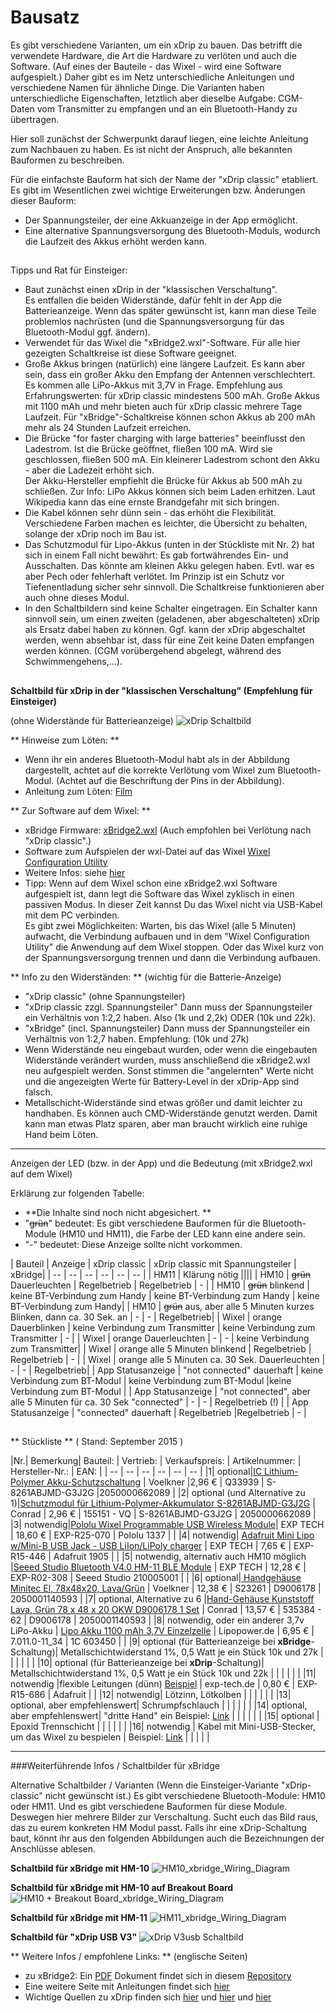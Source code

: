 # Bausatz
Es gibt verschiedene Varianten, um ein xDrip zu bauen. Das betrifft die verwendete Hardware, die Art die Hardware zu verlöten und auch die Software. (Auf eines der Bauteile - das Wixel - wird eine Software aufgespielt.) 
Daher gibt es im Netz unterschiedliche Anleitungen und verschiedene Namen für ähnliche Dinge.
Die Varianten haben unterschiedliche Eigenschaften, letztlich aber dieselbe Aufgabe: CGM-Daten vom Transmitter zu empfangen und an ein Bluetooth-Handy zu übertragen.

Hier soll zunächst der Schwerpunkt darauf liegen, eine leichte Anleitung zum Nachbauen zu haben. Es ist nicht der Anspruch, alle bekannten Bauformen zu beschreiben. 

Für die einfachste Bauform hat sich der Name der "xDrip classic" etabliert. Es gibt im Wesentlichen zwei wichtige Erweiterungen bzw. Änderungen dieser Bauform:
* Der Spannungsteiler, der eine Akkuanzeige in der App ermöglicht.
* Eine alternative Spannungsversorgung des Bluetooth-Moduls, wodurch die Laufzeit des Akkus erhöht werden kann.


## 
Tipps und Rat für Einsteiger: 
* Baut zunächst einen xDrip in der "klassischen Verschaltung".  
Es entfallen die beiden Widerstände, dafür fehlt in der App die Batterieanzeige. Wenn das später gewünscht ist, kann man diese Teile problemlos nachrüsten (und die Spannungsversorgung für das Bluetooth-Modul ggf. ändern).
* Verwendet für das Wixel die "xBridge2.wxl"-Software. Für alle hier gezeigten Schaltkreise ist diese Software geeignet.
* Große Akkus bringen (natürlich) eine längere Laufzeit. Es kann aber sein, dass ein großer Akku den Empfang der Antennen verschlechtert. Es kommen alle LiPo-Akkus mit 3,7V in Frage. Empfehlung aus Erfahrungswerten: für xDrip classic mindestens 500 mAh. Große Akkus mit 1100 mAh und mehr bieten auch für xDrip classic mehrere Tage Laufzeit. Für "xBridge"-Schaltkreise  können schon Akkus ab 200 mAh mehr als 24 Stunden Laufzeit erreichen.
* Die Brücke "for faster charging with large batteries" beeinflusst den Ladestrom. Ist die Brücke geöffnet, fließen 100 mA. Wird sie geschlossen, fließen 500 mA. Ein kleinerer Ladestrom schont den Akku - aber die Ladezeit erhöht sich.  
Der Akku-Hersteller empfiehlt die Brücke für Akkus ab 500 mAh zu schließen. Zur Info: LiPo Akkus können sich beim Laden erhitzen. Laut Wikipedia kann das eine ernste Brandgefahr mit sich bringen.
* Die Kabel können sehr dünn sein - das erhöht die Flexibilität. Verschiedene Farben machen es leichter, die Übersicht zu behalten, solange der xDrip noch im Bau ist. 
* Das Schutzmodul für Lipo-Akkus (unten in der Stückliste mit Nr. 2) hat sich in einem Fall nicht bewährt: Es gab fortwährendes Ein- und Ausschalten. Das könnte am kleinen Akku gelegen haben. Evtl. war es aber Pech oder fehlerhaft verlötet. Im Prinzip ist ein Schutz vor Tiefenentladung sicher sehr sinnvoll. Die Schaltkreise funktionieren aber auch ohne dieses Modul.
* In den Schaltbildern sind keine Schalter eingetragen. Ein Schalter kann sinnvoll sein, um  einen zweiten (geladenen, aber abgeschalteten) xDrip als Ersatz dabei haben zu können. Ggf. kann der xDrip abgeschaltet werden, wenn absehbar ist, dass für eine Zeit keine Daten empfangen werden können. (CGM vorübergehend abgelegt, während des Schwimmengehens,...).



## 

**Schaltbild für xDrip in der "klassischen Verschaltung" (Empfehlung für Einsteiger)**

(ohne Widerstände für Batterieanzeige)
![xDrip Schaltbild](../../images/xdrip/xDrip_schaltbild_classic.png)





** Hinweise zum Löten: **
* Wenn ihr ein anderes Bluetooth-Modul habt als in der Abbildung dargestellt, achtet auf die korrekte Verlötung vom Wixel zum Bluetooth-Modul. (Achtet auf die Beschriftung der Pins in der Abbildung).
* Anleitung zum Löten: [Film](https://www.youtube.com/watch?v=YuxCUeJ9xAU&feature=youtu.be)

** Zur Software auf dem Wixel: **
* xBridge Firmware: [xBridge2.wxl](https://github.com/jstevensog/wixel-sdk/raw/master/apps/xBridge2/xBridge2.wxl) (Auch empfohlen bei Verlötung nach "xDrip classic".)
* Software zum Aufspielen der wxl-Datei auf das Wixel [Wixel Configuration Utility](https://www.pololu.com/product/1337/resources)
*  Weitere Infos: siehe [hier](https://github.com/jstevensog/wixel-sdk/blob/master/apps/xBridge2/xBridge2.pdf) 
*  Tipp: Wenn auf dem Wixel schon eine xBridge2.wxl Software aufgespielt ist, dann legt die Software das Wixel zyklisch in einen passiven Modus. In dieser Zeit kannst Du das Wixel nicht via USB-Kabel mit dem PC verbinden.  
Es gibt zwei Möglichkeiten: Warten, bis das Wixel (alle 5 Minuten) aufwacht, die Verbindung aufbauen und in dem "Wixel Configuration Utility" die Anwendung auf dem Wixel stoppen. Oder das Wixel kurz von der Spannungsversorgung trennen und dann die Verbindung aufbauen.

** Info zu den Widerständen: ** (wichtig für die Batterie-Anzeige) 
* "xDrip classic" (ohne Spannungsteiler)
* "xDrip classic zzgl. Spannungsteiler" Dann muss der Spannungsteiler ein Verhältnis von 1:2,2 haben. Also (1k und 2,2k) ODER (10k und 22k).
* "xBridge" (incl. Spannungsteiler) Dann muss der Spannungsteiler ein Verhältnis von 1:2,7 haben. Empfehlung: (10k und 27k) 
* Wenn Widerstände neu eingebaut wurden, oder wenn die eingebauten Widerstände verändert wurden, muss anschließend die xBridge2.wxl neu aufgespielt werden. Sonst stimmen die "angelernten" Werte nicht und die angezeigten Werte für Battery-Level in der xDrip-App sind falsch. 
* Metallschicht-Widerstände sind etwas größer und damit leichter zu handhaben. Es können auch CMD-Widerstände genutzt werden. Damit kann man etwas Platz sparen, aber man braucht wirklich eine ruhige Hand beim Löten.

---
Anzeigen der LED (bzw. in der App) und die Bedeutung (mit xBridge2.wxl auf dem Wixel)

Erklärung zur folgenden Tabelle:
* **Die Inhalte sind noch nicht abgesichert. **
* "~~grün~~" bedeutet: Es gibt verschiedene Bauformen für die Bluetooth-Module (HM10 und HM11), die Farbe der LED kann eine andere sein.
* "-" bedeutet: Diese Anzeige sollte nicht vorkommen.

| Bauteil | Anzeige | xDrip classic | xDrip classic mit Spannungsteiler | xBridge|
| -- | -- | -- | -- | -- | -- |
| HM11 | Klärung nötig ||||
| HM10 | ~~grün~~ Dauerleuchten | Regelbetrieb | Regelbetrieb | -  |
| HM10 | ~~grün~~ blinkend | keine BT-Verbindung zum Handy | keine BT-Verbindung zum Handy | keine BT-Verbindung zum Handy|
| HM10 | ~~grün~~ aus, aber alle 5 Minuten kurzes Blinken, dann ca. 30 Sek. an |  -  |  -  | Regelbetrieb|
| Wixel | orange Dauerblinken | keine Verbindung zum Transmitter | keine Verbindung zum Transmitter |  -  |
| Wixel | orange Dauerleuchten |  -  |  -  | keine Verbindung zum Transmitter|
| Wixel | orange alle 5 Minuten blinkend | Regelbetrieb | Regelbetrieb |  - |
| Wixel | orange alle 5 Minuten ca. 30 Sek. Dauerleuchten | - | - | Regelbetrieb| 
| App Statusanzeige | "not connected" dauerhaft | keine Verbindung zum BT-Modul | keine Verbindung zum BT-Modul |keine Verbindung zum BT-Modul |
| App Statusanzeige | "not connected", aber alle 5 Minuten für ca. 30 Sek "connected" | - | - | Regelbetrieb (!) |
| App Statusanzeige | "connected" dauerhaft | Regelbetrieb |Regelbetrieb | - |

## 


** Stückliste ** ( Stand: September 2015 )


|Nr.| Bemerkung| Bauteil: | Vertrieb: | Verkaufspreis: | Artikelnummer: | Hersteller-Nr.: | EAN: |
| -- | -- | -- | -- | -- | -- |
|1| optional|[IC Lithium-Polymer Akku-Schutzschaltung](http://www.voelkner.de/products/128243/IC-Lithium-Polymer-Akku-Schutzschaltung.html) | Voelkner |2,96 € | Q33939 | S-8261ABJMD-G3J2G |2050000662089 |
|2| optional (und Alternative zu 1)|[Schutzmodul für Lithium-Polymer-Akkumulator S-8261ABJMD-G3J2G](https://www.conrad.de/de/schutzmodul-fuer-lithium-polymer-akkumulator-s-8261abjmd-g3j2g-gehaeuseart-aufgebaute-platine-ausfuehrung-schutzmodul-fuer-lithium-polymer-akkumulator-155151.html?ref=searchDetail) | Conrad | 2,96 € | 155151 - VQ | S-8261ABJMD-G3J2G | 2050000662089 |
|3| notwendig|[Pololu Wixel Programmable USB Wireless Module](http://www.exp-tech.de/pololu-wixel-programmable-usb-wireless-module)| EXP TECH | 18,60 € | EXP-R25-070 | Pololu  1337 |  |
|4| notwendig| [Adafruit Mini Lipo w/Mini-B USB Jack - USB LiIon/LiPoly charger](http://www.exp-tech.de/adafruit-mini-lipo-w-mini-b-usb-jack-usb-liion-lipoly-charger) | EXP TECH | 7,65 € | EXP-R15-446 | Adafruit  1905 |  |
|5| notwendig, alternativ auch HM10 möglich |[Seeed Studio Bluetooth V4.0 HM-11 BLE Module](http://www.exp-tech.de/seeed-studio-bluetooth-v4-0-hm-11-ble-module) | EXP TECH | 12,28 € | EXP-R02-308 | Seeed Studio  210005001 |  |
|6| optional|[ Handgehäuse Minitec El, 78x48x20, Lava/Grün](http://www.voelkner.de/products/213275/Minitec-El-78x48x20-Lava-Gruen.html) | Voelkner | 12,38 € | S23261 | D9006178 | 2050001140593 |
|7| optional, Alternative zu 6 |[Hand-Gehäuse Kunststoff Lava, Grün 78 x 48 x 20 OKW D9006178 1 Set](https://www.conrad.de/de/hand-gehaeuse-78-x-48-x-20-kunststoff-lava-gruen-okw-minitec-d9006178-1-set-535384.html?ref=searchDetail) | Conrad | 13,57 € | 535384 - 62 | D9006178 | 2050001140593 |
|8| notwendig, oder ein anderer 3,7v LiPo-Akku | [Lipo Akku 1100 mAh 3,7V Einzelzelle](http://shop.lipopower.de/1100-mAh-37V-Einzelzelle-1C-34mm-breit)  | Lipopower.de | 6,95 € | 7.011.0-11_34 | 1C 603450 |  |
|9| optional (für Batterieanzeige bei **xBridge**-Schaltung)| Metallschichtwiderstand 1%, 0,5 Watt je ein Stück 10k und 27k |  |  |  |  |  |
|10| optional (für Batterieanzeige bei **xDrip**-Schaltung)| Metallschichtwiderstand 1%, 0,5 Watt je ein Stück 10k und 22k |  |  |  |  |  |
|11| notwendig |flexible Leitungen (dünn) [Beispiel](http://www.exp-tech.de/silicone-cover-stranded-core-wire-30awg-black) | exp-tech.de | 0,80 €  | EXP-R15-686 | Adafruit |  |
|12| notwendig| Lötzinn, Lötkolben |  |  |  |  |  |
|13| optional, aber empfehlenswert| Schrumpfschlauch |  |  |  |  |  |
|14| optional, aber empfehlenswert| "dritte Hand" ein Beispiel: [Link](http://www.amazon.de/Silverline-633830-Dritte-Hand-Lupe/dp/B000O3RJFC/ref=sr_1_4?ie=UTF8&qid=1453657700&sr=8-4&keywords=dritte+hand) |  |  |  |  |  |
|15| optional | Epoxid Trennschicht |  |  |  |  |  |
|16| notwendig | Kabel mit Mini-USB-Stecker, um das Wixel zu bespielen | Beispiel: [Link](http://www.amazon.de/dp/B00NH11N5A)  |  |  |  |  |




---
###Weiterführende Infos / Schaltbilder für xBridge

Alternative Schaltbilder / Varianten (Wenn die Einsteiger-Variante "xDrip-classic" nicht gewünscht ist.)
Es gibt verschiedene Bluetooth-Module: HM10 oder HM11. Und es gibt verschiedene Bauformen für diese Module. Deswegen hier mehrere Bilder zur Verschaltung. Sucht euch das Bild raus, das zu eurem konkreten HM Modul passt. Falls ihr eine xDrip-Schaltung baut, könnt ihr aus den folgenden Abbildungen auch die Bezeichnungen der Anschlüsse ablesen.

**Schaltbild für xBridge mit HM-10**
![HM10_xbridge_Wiring_Diagram](../../images/xdrip/HM10_xbridge_Wiring_Diagram.png)

**Schaltbild für xBridge mit HM-10 auf Breakout Board**
![HM10 + Breakout Board_xbridge_Wiring_Diagram](../../images/xdrip/HM10_Breakout_Board_xbridge_Wiring_Diagram.png)

**Schaltbild für xBridge mit HM-11**
![HM11_xbridge_Wiring_Diagram](../../images/xdrip/HM11_xbridge_Wiring_Diagram.png)

**Schaltbild für "xDrip USB V3"**
![xDrip V3usb Schaltbild](../../images/xdrip/xDrip_schaltbild-v3_usb.png)


** Weitere Infos / empfohlene Links: ** (englische Seiten) 
* zu xBridge2: Ein [PDF](https://github.com/jstevensog/wixel-sdk/raw/master/apps/xBridge2/xBridge2.pdf) Dokument findet sich in diesem [Repository](https://github.com/jstevensog/wixel-sdk)
* Eine weitere Seite mit Anleitungen findet sich [hier](http://circles-of-blue.winchcombe.org/index.php/2015/01/11/wearenotwaiting-thanks-to-dexdrip-introduction/)
* Wichtige Quellen zu xDrip finden sich [hier](https://github.com/StephenBlackWasAlreadyTaken/wixel-xDrip) und [hier](http://stephenblackwasalreadytaken.github.io/xDrip/) und [hier](https://github.com/StephenBlackWasAlreadyTaken/xDrip/blob/gh-pages/hardware_setup.md)

